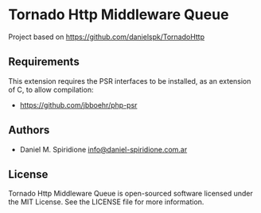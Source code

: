 # Tornado Http Middleware Queue

Project based on https://github.com/danielspk/TornadoHttp

## Requirements

This extension requires the PSR interfaces to be installed, as an extension of C, to allow compilation:

- https://github.com/jbboehr/php-psr

## Authors
* Daniel M. Spiridione <info@daniel-spiridione.com.ar>

## License
Tornado Http Middleware Queue is open-sourced software licensed under the
MIT License. See the LICENSE file for more information.
